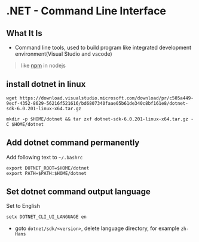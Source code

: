 # .NET - Command Line Interface

## What It Is

- Command line tools, used to build program like integrated development environment(Visual Studio and vscode)

> like [npm](nodejs-npm-cli.md) in nodejs

## install dotnet in linux 

```shell
wget https://download.visualstudio.microsoft.com/download/pr/c505a449-9ecf-4352-8629-56216f521616/bd6807340faae05b61de340c8bf161e8/dotnet-sdk-6.0.201-linux-x64.tar.gz

mkdir -p $HOME/dotnet && tar zxf dotnet-sdk-6.0.201-linux-x64.tar.gz -C $HOME/dotnet
```

## Add dotnet command permanently

Add following text to `~/.bashrc` 

```shell
export DOTNET_ROOT=$HOME/dotnet
export PATH=$PATH:$HOME/dotnet
```

## Set dotnet command output language

Set to English

```bash
setx DOTNET_CLI_UI_LANGUAGE en
```

- goto `dotnet/sdk/<version>`, delete language directory,  for example `zh-Hans`
